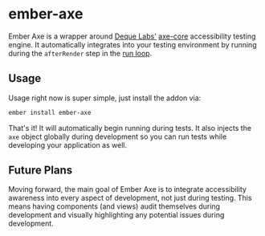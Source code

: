 # ember-axe

Ember Axe is a wrapper around [Deque Labs'](https://github.com/dequelabs)
[axe-core](https://github.com/dequelabs/axe-core) accessibility testing engine.
It automatically integrates into your testing environment by running during the
`afterRender` step in the [run loop](http://guides.emberjs.com/v1.10.0/understanding-ember/run-loop/).

## Usage

Usage right now is super simple, just install the addon via:

```bash
ember install ember-axe
```

That's it! It will automatically begin running during tests. It also injects
the `axe` object globally during development so you can run tests while
developing your application as well.

## Future Plans

Moving forward, the main goal of Ember Axe is to integrate accessibility
awareness into every aspect of development, not just during testing. This means
having components (and views) audit themselves during development and visually
highlighting any potential issues during development.
